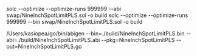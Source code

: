 solc --optimize --optimize-runs 999999 --abi swap/NineInchSpotLimitPLS.sol -o build 
solc --optimize --optimize-runs 999999 --bin swap/NineInchSpotLimitPLS.sol -o build 

/Users/kasiopea/go/bin/abigen --bin=./build/NineInchSpotLimitPLS.bin --abi=./build/NineInchSpotLimitPLS.abi --pkg=NineInchSpotLimitPLS --out=NineInchSpotLimitPLS.go

